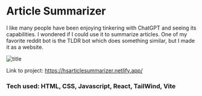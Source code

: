 # Article Summarizer
I like many people have been enjoying tinkering with ChatGPT and seeing its capabilities. 
I wondered if I could use it to summarize articles. One of my favorite reddit bot is the TLDR bot which does something similar, but I made it as a website.

![title](public/githubimage.png)

Link to project: https://hsarticlesummarizer.netlify.app/


### Tech used: HTML, CSS, Javascript, React, TailWind, Vite


